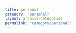 ```yaml
---
title: personal
category: "personal"
layout: archive-categories
permalink: "category/personal"
---
```

